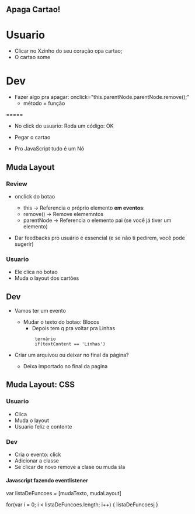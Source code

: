 ## Apaga Cartao!


# Usuario 
- Clicar no Xzinho do seu coração opa cartao;
- O cartao some

# Dev
- Fazer algo pra apagar: onclick="this.parentNode.parentNode.remove();"
    - método = função
    
<!-- - Evento
- ID
- Classe
- Objeto -->
=====

- No click do usuario: Roda um código: OK
- Pegar o cartao

- Pro JavaScript tudo é um Nó 


## Muda Layout
### Review
- onclick do botao
    - this -> Referencia o próprio elemento **em eventos**: 
    - remove() -> Remove elememntos
    - parentNode -> Referencia o elemento pai (se você já tiver um elemento)

- Dar feedbacks pro usuário é essencial (e se não ti pedirem, você pode sugerir)

### Usuario
- Ele clica no botao
- Muda o layout dos cartões

## Dev
- Vamos ter um evento
    - Mudar o texto do botao: Blocos
        - Depois tem q pra voltar pra Linhas
            ```
             ternário
             if(textContent == 'Linhas')
            ```

- Criar um arquivou ou deixar no final da página?
    - Deixa importado no final da pagina    





## Muda Layout: CSS
### Usuario
- Clica
- Muda o layout
- Usuario feliz e contente

### Dev
- Cria o evento: click
- Adicionar a classe
- Se clicar de novo remove a clase ou muda sla

#### Javascript fazendo  eventlistener
var listaDeFuncoes = [mudaTexto, mudaLayout]

for(var i = 0; i < listaDeFuncoes.length; i++) {
    listaDeFuncoes[i]()
}






















